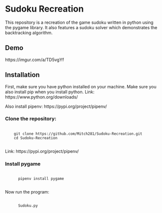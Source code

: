 <h1>Sudoku Recreation</h1>
This repository is a recreation of the game sudoku written in python using the pygame library. It also features a sudoku solver which demonstrates the backtracking algorithm.
<h2>Demo</h2>
https://imgur.com/a/TD5vgYf
<h2>Installation</h2>
<p>First, make sure you have python installed on your machine. Make sure you also install pip when you install python. Link: https://www.python.org/downloads/</p>
<p>Also install pipenv: https://pypi.org/project/pipenv/</p>
<h3>Clone the repository:</h3>
<pre>
  <code>
    git clone https://github.com/Mitch281/Sudoku-Recreation.git
    cd Sudoku-Recreation
  </code>
</pre>
Link: https://pypi.org/project/pipenv/
<h3>Install pygame</h3>
<pre>
  <code>
      pipenv install pygame
    </code>
</pre>
Now run the program:
<pre>
  <code>
      Sudoku.py
    </code>
</pre>
